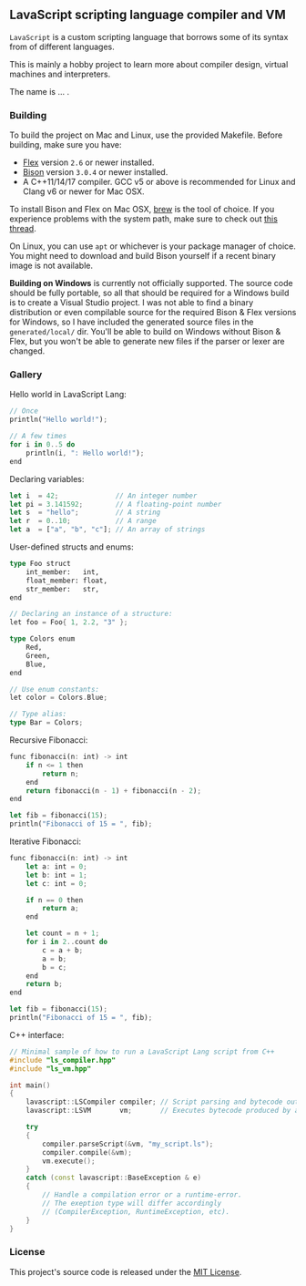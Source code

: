 
## LavaScript scripting language compiler and VM

`LavaScript` is a custom scripting language that borrows some of its syntax from
of different languages.

This is mainly a hobby project to learn more about compiler design, virtual machines and interpreters.

The name is ...   .

### Building

To build the project on Mac and Linux, use the provided Makefile. Before building, make sure you have:

- [Flex](http://flex.sourceforge.net/) version `2.6` or newer installed.
- [Bison](http://www.gnu.org/software/bison/) version `3.0.4` or newer installed.
- A C++11/14/17 compiler. GCC v5 or above is recommended for Linux and Clang v6 or newer for Mac OSX.

To install Bison and Flex on Mac OSX, [brew](http://brew.sh/) is the tool of choice. If you experience problems
with the system path, make sure to check out [this thread](http://stackoverflow.com/a/29053701/1198654).

On Linux, you can use `apt` or whichever is your package manager of choice.
You might need to download and build Bison yourself if a recent binary image is not available.

**Building on Windows** is currently not officially supported. The source code should be fully portable,
so all that should be required for a Windows build is to create a Visual Studio project. I was not able to
find a binary distribution or even compilable source for the required Bison & Flex versions for Windows,
so I have included the generated source files in the `generated/local/` dir. You'll be able to build on Windows
without Bison & Flex, but you won't be able to generate new files if the parser or lexer are changed.

### Gallery

Hello world in LavaScript Lang:

```rust
// Once
println("Hello world!");

// A few times
for i in 0..5 do
    println(i, ": Hello world!");
end
```

Declaring variables:

```rust
let i  = 42;              // An integer number
let pi = 3.141592;        // A floating-point number
let s  = "hello";         // A string
let r  = 0..10;           // A range
let a  = ["a", "b", "c"]; // An array of strings
```

User-defined structs and enums:

```rust
type Foo struct
    int_member:   int,
    float_member: float,
    str_member:   str,
end

// Declaring an instance of a structure:
let foo = Foo{ 1, 2.2, "3" };

type Colors enum
    Red,
    Green,
    Blue,
end

// Use enum constants:
let color = Colors.Blue;

// Type alias:
type Bar = Colors;
```

Recursive Fibonacci:

```rust
func fibonacci(n: int) -> int
    if n <= 1 then
        return n;
    end
    return fibonacci(n - 1) + fibonacci(n - 2);
end

let fib = fibonacci(15);
println("Fibonacci of 15 = ", fib);
```

Iterative Fibonacci:

```rust
func fibonacci(n: int) -> int
    let a: int = 0;
    let b: int = 1;
    let c: int = 0;

    if n == 0 then
        return a;
    end

    let count = n + 1;
    for i in 2..count do
        c = a + b;
        a = b;
        b = c;
    end
    return b;
end

let fib = fibonacci(15);
println("Fibonacci of 15 = ", fib);
```

C++ interface:

```cpp
// Minimal sample of how to run a LavaScript Lang script from C++
#include "ls_compiler.hpp"
#include "ls_vm.hpp"

int main()
{
    lavascript::LSCompiler compiler; // Script parsing and bytecode output.
    lavascript::LSVM       vm;       // Executes bytecode produced by a LavaScript Compiler.

    try
    {
        compiler.parseScript(&vm, "my_script.ls");
        compiler.compile(&vm);
        vm.execute();
    }
    catch (const lavascript::BaseException & e)
    {
        // Handle a compilation error or a runtime-error.
        // The exeption type will differ accordingly
        // (CompilerException, RuntimeException, etc).
    }
}
```

### License

This project's source code is released under the [MIT License](http://opensource.org/licenses/MIT).
